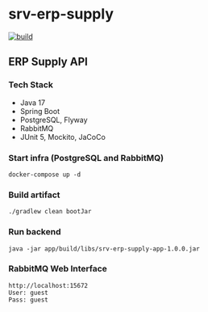 # srv-erp-supply
[![build](https://github.com/schambeck/srv-erp-supply/actions/workflows/gradle.yml/badge.svg)](https://github.com/schambeck/srv-erp-supply/actions/workflows/gradle.yml)

## ERP Supply API

### Tech Stack

- Java 17
- Spring Boot
- PostgreSQL, Flyway
- RabbitMQ
- JUnit 5, Mockito, JaCoCo

### Start infra (PostgreSQL and RabbitMQ)

    docker-compose up -d

### Build artifact

    ./gradlew clean bootJar

### Run backend

    java -jar app/build/libs/srv-erp-supply-app-1.0.0.jar

### RabbitMQ Web Interface

    http://localhost:15672
    User: guest
    Pass: guest
